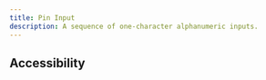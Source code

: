 ```yaml
---
title: Pin Input
description: A sequence of one-character alphanumeric inputs.
---
```


<script>
    import { KbdTable } from '$docs/components'
    export let data
</script>

## Accessibility

<KbdTable data={data.keyboard} />
